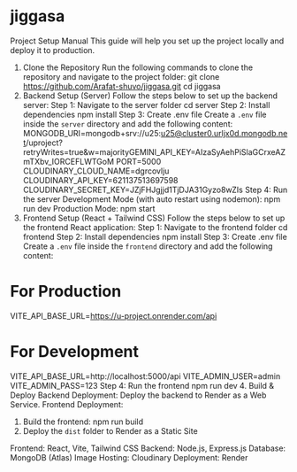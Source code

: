 # jiggasa
Project Setup Manual
This guide will help you set up the project locally and deploy it to production.
1. Clone the Repository
Run the following commands to clone the repository and navigate to the project folder:
git clone https://github.com/Arafat-shuvo/jiggasa.git
cd jiggasa
2. Backend Setup (Server)
Follow the steps below to set up the backend server:
Step 1: Navigate to the server folder
cd server
Step 2: Install dependencies
npm install
Step 3: Create .env file
Create a `.env` file inside the `server` directory and add the following content:
MONGODB_URI=mongodb+srv://u25:u25@cluster0.urljx0d.mongodb.net/uproject?retryWrites=true&w=majorityGEMINI_API_KEY=AIzaSyAehPiSlaGCrxeAZmTXbv_IORCEFLWTGoM
PORT=5000
CLOUDINARY_CLOUD_NAME=dgrcovlju
CLOUDINARY_API_KEY=621137513697598
CLOUDINARY_SECRET_KEY=JZjFHJgjjd1TjDJA31Gyzo8wZIs
Step 4: Run the server
Development Mode (with auto restart using nodemon):
npm run dev
Production Mode:
npm start
3. Frontend Setup (React + Tailwind CSS)
Follow the steps below to set up the frontend React application:
Step 1: Navigate to the frontend folder
cd frontend
Step 2: Install dependencies
npm install
Step 3: Create .env file
Create a `.env` file inside the `frontend` directory and add the following content:
# For Production
VITE_API_BASE_URL=https://u-project.onrender.com/api
# For Development
VITE_API_BASE_URL=http://localhost:5000/api
VITE_ADMIN_USER=admin
VITE_ADMIN_PASS=123
Step 4: Run the frontend
npm run dev
4. Build & Deploy
Backend Deployment: Deploy the backend to Render as a Web Service.
Frontend Deployment:
1. Build the frontend:
 npm run build
2. Deploy the `dist` folder to Render as a Static Site




Frontend: React, Vite, Tailwind CSS
Backend: Node.js, Express.js
Database: MongoDB (Atlas)
Image Hosting: Cloudinary
Deployment: Render
